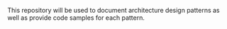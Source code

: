 This repository will be used to document architecture design patterns as well as provide code samples for each pattern.
